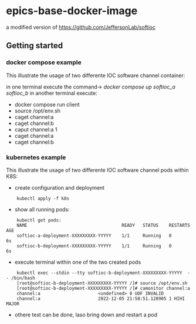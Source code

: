 # epics-base-docker-image
 a modified version of https://github.com/JeffersonLab/softioc


## Getting started

### docker compose example
This illustrate the usage of two differente IOC software channel container:

in one terminal execute the command-> *docker compose up softioc_a softioc_b*
in another terminal execute:
- docker compose  run  client
- source /opt/env.sh
- caget channel:a
- caget channel:b
- caput channel:a 1
- caget channel:a
- caget channel:b

### kubernetes example
This illustrate the usage of two differente IOC software channel pods within K8S:

- create configuration and deployment
```
    kubectl apply -f k8s
```
- show all running pods:
``` 
    kubectl get pods:
    NAME                                    READY   STATUS    RESTARTS   AGE
    softioc-a-deployment-XXXXXXXXX-YYYYY    1/1     Running   0          6s
    softioc-b-deployment-XXXXXXXXX-YYYYY    1/1     Running   0          6s
```
- execute terminal within one of the two created pods
```
    kubectl exec --stdin --tty softioc-b-deployment-XXXXXXXXX-YYYYY  -- /bin/bash
    [root@softioc-b-deployment-XXXXXXXXX-YYYYY /]# source /opt/env.sh
    [root@softioc-b-deployment-XXXXXXXXX-YYYYY /]# camonitor channel:a
    channel:a                      <undefined> 0 UDF INVALID
    channel:a                      2022-12-05 21:58:51.128905 1 HIHI MAJOR
```
- othere test can be done, laso bring down and restart a pod
